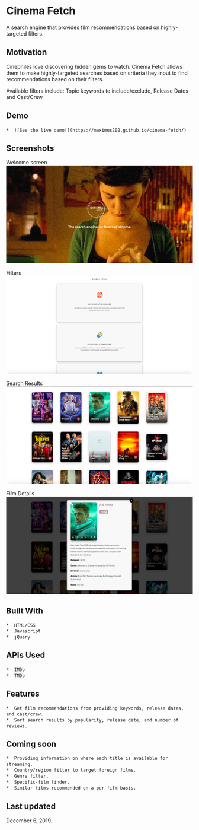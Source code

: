 # Cinema Fetch

A search engine that provides film recommendations based on highly-targeted filters.

## Motivation

Cinephiles love discovering hidden gems to watch. Cinema Fetch allows them to make highly-targeted searches based on criteria they input to find recommendations based on their filters. 

Available filters include: Topic keywords to include/exclude, Release Dates and Cast/Crew.

## Demo
    *  ![See the live demo!](https://maximus202.github.io/cinema-fetch/)

## Screenshots

Welcome screen
![welcome screen](https://github.com/maximus202/cinema-fetch/blob/master/welcome-screen.png?raw=true)

Filters
![filters available](https://github.com/maximus202/cinema-fetch/blob/master/filters.png?raw=true)

Search Results
![search results](https://github.com/maximus202/cinema-fetch/blob/master/search-results.png?raw=true)

Film Details
![film details](https://github.com/maximus202/cinema-fetch/blob/master/film-details.png?raw=true)

## Built With
    *  HTML/CSS
    *  Javascript
    *  jQuery

## APIs Used
    *  IMDb
    *  TMDb

## Features
    *  Get film recommendations from providing keywords, release dates, and cast/crew.
    *  Sort search results by popularity, release date, and number of reviews.

## Coming soon
    *  Providing information on where each title is available for streaming.
    *  Country/region filter to target foreign films.
    *  Genre filter.
    *  Specific-film finder.
    *  Similar films recommended on a per film basis.

## Last updated
December 6, 2019.